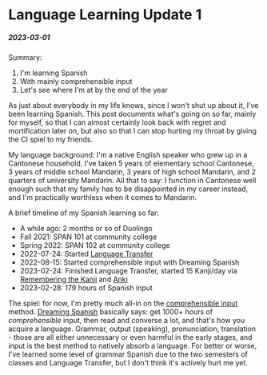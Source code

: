 # Language Learning Update 1

##### 2023-03-01

Summary:

1. I'm learning Spanish
2. With mainly comprehensible input
3. Let's see where I'm at by the end of the year

As just about everybody in my life knows, since I won't shut up about it, I've been learning Spanish. This
post documents what's going on so far, mainly for myself, so that I can almost certainly look back with
regret and mortification later on, but also so that I can stop hurting my throat by giving the CI spiel to my
friends.

My language background: I'm a native English speaker who grew up in a Cantonese household. I've taken 5
years of elementary school Cantonese, 3 years of middle school Mandarin, 3 years of high school Mandarin, and 2
quarters of university Mandarin. All that to say: I function in Cantonese well enough such that my family has to
be disappointed in my career instead, and I'm practically worthless when it comes to Mandarin.

A brief timeline of my Spanish learning so far:

* A while ago: 2 months or so of Duolingo
* Fall 2021: SPAN 101 at community college
* Spring 2022: SPAN 102 at community college
* 2022-07-24: Started [Language Transfer](https://www.languagetransfer.org/)
* 2022-08-15: Started comprehensible input with Dreaming Spanish
* 2023-02-24: Finished Language Transfer, started 15 Kanji/day
  via [Remembering the Kanji](https://en.wikipedia.org/wiki/Remembering_the_Kanji_and_Remembering_the_Hanzi)
  and [Anki](https://apps.ankiweb.net/)
* 2023-02-28: 179 hours of Spanish input

The spiel: for now, I'm pretty much all-in on
the [comprehensible input](https://comprehensibleinputwiki.org/wiki/Main_Page)
method. [Dreaming Spanish](https://www.dreamingspanish.com/method) basically says: get 1000+ hours of _comprehensible_
input, then read and converse a lot, and that's how you acquire a language. Grammar, output (speaking), pronunciation,
translation - those are all either unnecessary or even harmful in the early stages, and input is the best method to
natively absorb a language. For better or worse, I've learned some level of grammar Spanish due to the two semesters of
classes and Language Transfer, but I don't think it's actively hurt me yet.
